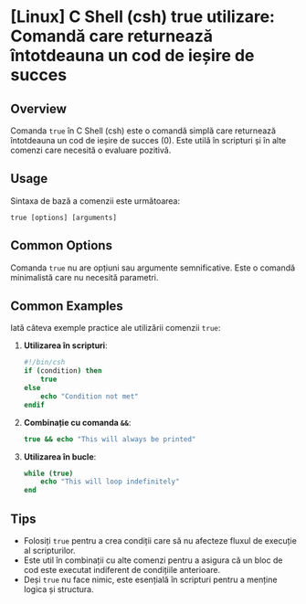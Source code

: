 # [Linux] C Shell (csh) true utilizare: Comandă care returnează întotdeauna un cod de ieșire de succes

## Overview
Comanda `true` în C Shell (csh) este o comandă simplă care returnează întotdeauna un cod de ieșire de succes (0). Este utilă în scripturi și în alte comenzi care necesită o evaluare pozitivă.

## Usage
Sintaxa de bază a comenzii este următoarea:
```
true [options] [arguments]
```

## Common Options
Comanda `true` nu are opțiuni sau argumente semnificative. Este o comandă minimalistă care nu necesită parametri.

## Common Examples
Iată câteva exemple practice ale utilizării comenzii `true`:

1. **Utilizarea în scripturi**:
   ```csh
   #!/bin/csh
   if (condition) then
       true
   else
       echo "Condition not met"
   endif
   ```

2. **Combinație cu comanda `&&`**:
   ```csh
   true && echo "This will always be printed"
   ```

3. **Utilizarea în bucle**:
   ```csh
   while (true)
       echo "This will loop indefinitely"
   end
   ```

## Tips
- Folosiți `true` pentru a crea condiții care să nu afecteze fluxul de execuție al scripturilor.
- Este util în combinații cu alte comenzi pentru a asigura că un bloc de cod este executat indiferent de condițiile anterioare.
- Deși `true` nu face nimic, este esențială în scripturi pentru a menține logica și structura.